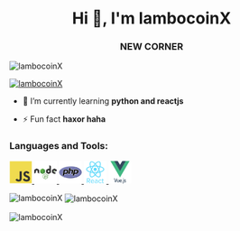 <h1 align="center">Hi 👋, I'm lambocoinX</h1>
<h3 align="center">NEW CORNER</h3>

<p align="left"> <img src="https://komarev.com/ghpvc/?username=lambocoinX&label=Profile%20views&color=0e75b6&style=flat" alt="lambocoinX" /> </p>

<p align="left"> <a href="https://github.com/ryo-ma/github-profile-trophy"><img src="https://github-profile-trophy.vercel.app/?username=lambocoinX" alt="lambocoinX" /></a> </p>

- 🌱 I’m currently learning **python and reactjs**

- ⚡ Fun fact **haxor haha**

<p align="left">
</p>

<h3 align="left">Languages and Tools:</h3>
<p align="left"> <a href="https://developer.mozilla.org/en-US/docs/Web/JavaScript" target="_blank" rel="noreferrer"> <img src="https://raw.githubusercontent.com/devicons/devicon/master/icons/javascript/javascript-original.svg" alt="javascript" width="40" height="40"/> </a> <a href="https://nodejs.org" target="_blank" rel="noreferrer"> <img src="https://raw.githubusercontent.com/devicons/devicon/master/icons/nodejs/nodejs-original-wordmark.svg" alt="nodejs" width="40" height="40"/> </a> <a href="https://www.php.net" target="_blank" rel="noreferrer"> <img src="https://raw.githubusercontent.com/devicons/devicon/master/icons/php/php-original.svg" alt="php" width="40" height="40"/> </a> <a href="https://reactjs.org/" target="_blank" rel="noreferrer"> <img src="https://raw.githubusercontent.com/devicons/devicon/master/icons/react/react-original-wordmark.svg" alt="react" width="40" height="40"/> </a> <a href="https://vuejs.org/" target="_blank" rel="noreferrer"> <img src="https://raw.githubusercontent.com/devicons/devicon/master/icons/vuejs/vuejs-original-wordmark.svg" alt="vuejs" width="40" height="40"/> </a> </p>

<p><img align="left" src="https://github-readme-stats.vercel.app/api/top-langs?username=lambocoinX&show_icons=true&locale=en&layout=compact" alt="lambocoinX" /></p>

<p>&nbsp;<img align="center" src="https://github-readme-stats.vercel.app/api?username=lambocoinX&show_icons=true&locale=en" alt="lambocoinX" /></p>

<p><img align="center" src="https://github-readme-streak-stats.herokuapp.com/?user=lambocoinX&" alt="lambocoinX" /></p>
